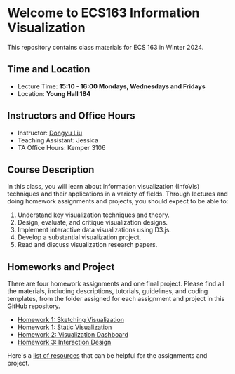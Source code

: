 # Welcome to ECS163 Information Visualization
This repository contains class materials for ECS 163 in Winter 2024.

## Time and Location
* Lecture Time: __15:10 - 16:00 Mondays, Wednesdays and Fridays__
* Location: __Young Hall 184__

## Instructors and Office Hours
* Instructor: [Dongyu Liu](https://dongyu.tech/)
* Teaching Assistant: Jessica
* TA Office Hours: Kemper 3106

## Course Description
In this class, you will learn about information visualization  (InfoVis) techniques and their applications in a variety of fields. Through lectures and doing homework assignments and projects, you should expect to be able to:

1. Understand key visualization techniques and theory.
2. Design, evaluate, and critique visualization designs.
3. Implement interactive data visualizations using D3.js.
4. Develop a substantial visualization project.
5. Read and discuss visualization research papers.

## Homeworks and Project
There are four homework assignments and one final project. Please find all the materials, including descriptions, tutorials, guidelines, and coding templates, from the folder assigned for each assignment and project in this GitHub repository.
* [Homework 1: Sketching Visualization](Homework0)
* [Homework 1: Static Visualization](Homework1)
* [Homework 2: Visualization Dashboard](Homework2)
* [Homework 3: Interaction Design](Homework3)

Here's a [list of resources](Resources.md) that can be helpful for the assignments and project.
